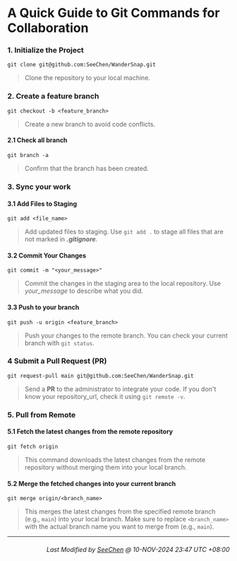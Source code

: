# A Quick Guide to Git Commands for Collaboration

### 1. Initialize the Project
`git clone git@github.com:SeeChen/WanderSnap.git`
> Clone the repository to your local machine.

### 2. Create a feature branch
`git checkout -b <feature_branch>`
> Create a new branch to avoid code conflicts.

#### 2.1 Check all branch
`git branch -a`
> Confirm that the branch has been created.

### 3. Sync your work
#### 3.1 Add Files to Staging
`git add <file_name>`
> Add updated files to staging. Use `git add .` to stage all files that are not marked in ***.gitignore***.

#### 3.2 Commit Your Changes
`git commit -m "<your_message>"`
> Commit the changes in the staging area to the local repository. Use *your_message* to describe what you did.

#### 3.3 Push to your branch
`git push -u origin <feature_branch>`
> Push your changes to the remote branch. You can check your current branch with `git status`.

### 4 Submit a Pull Request (PR)
`git request-pull main git@github.com:SeeChen/WanderSnap.git`
> Send a **PR** to the administrator to integrate your code. If you don't know your repository_url, check it using `git remote -v`.

### 5. Pull from Remote
#### 5.1 Fetch the latest changes from the remote repository
`git fetch origin`
> This command downloads the latest changes from the remote repository without merging them into your local branch.

#### 5.2 Merge the fetched changes into your current branch
`git merge origin/<branch_name>`
> This merges the latest changes from the specified remote branch (e.g., `main`) into your local branch. Make sure to replace `<branch_name>` with the actual branch name you want to merge from (e.g., `main`).

---
<div align="right">

###### *Last Modified by [SeeChen](https://github.com/SeeChen/) @ 10-NOV-2024 23:47 UTC +08:00*
</div>
